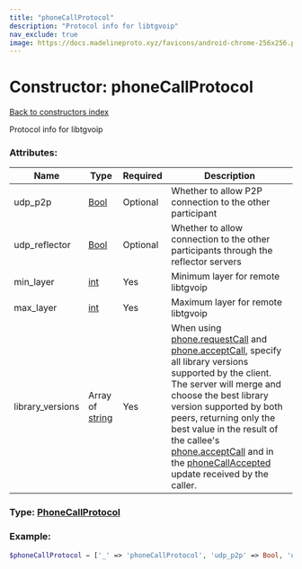 ```yaml
---
title: "phoneCallProtocol"
description: "Protocol info for libtgvoip"
nav_exclude: true
image: https://docs.madelineproto.xyz/favicons/android-chrome-256x256.png
---
```

# Constructor: phoneCallProtocol  
[Back to constructors index](/API_docs/constructors/index.md)



Protocol info for libtgvoip

### Attributes:

| Name     |    Type       | Required | Description |
|----------|---------------|----------|-------------|
|udp\_p2p|[Bool](/API_docs/types/Bool.md) | Optional|Whether to allow P2P connection to the other participant|
|udp\_reflector|[Bool](/API_docs/types/Bool.md) | Optional|Whether to allow connection to the other participants through the reflector servers|
|min\_layer|[int](/API_docs/types/int.md) | Yes|Minimum layer for remote libtgvoip|
|max\_layer|[int](/API_docs/types/int.md) | Yes|Maximum layer for remote libtgvoip|
|library\_versions|Array of [string](/API_docs/types/string.md) | Yes|When using [phone.requestCall](../methods/phone.requestCall.md) and [phone.acceptCall](../methods/phone.acceptCall.md), specify all library versions supported by the client. <br>The server will merge and choose the best library version supported by both peers, returning only the best value in the result of the callee's [phone.acceptCall](../methods/phone.acceptCall.md) and in the [phoneCallAccepted](../constructors/phoneCallAccepted.md) update received by the caller.|



### Type: [PhoneCallProtocol](/API_docs/types/PhoneCallProtocol.md)


### Example:

```php
$phoneCallProtocol = ['_' => 'phoneCallProtocol', 'udp_p2p' => Bool, 'udp_reflector' => Bool, 'min_layer' => int, 'max_layer' => int, 'library_versions' => ['string', 'string']];
```  
